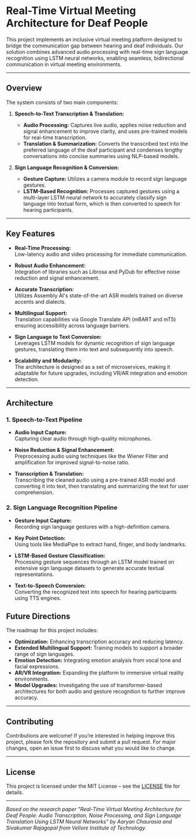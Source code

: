 # Real-Time Virtual Meeting Architecture for Deaf People

This project implements an inclusive virtual meeting platform designed to bridge the communication gap between hearing and deaf individuals. Our solution combines advanced audio processing with real-time sign language recognition using LSTM neural networks, enabling seamless, bidirectional communication in virtual meeting environments.

---

## Overview

The system consists of two main components:

1. **Speech-to-Text Transcription & Translation:**  
   - **Audio Processing:** Captures live audio, applies noise reduction and signal enhancement to improve clarity, and uses pre-trained models for real-time transcription.  
   - **Translation & Summarization:** Converts the transcribed text into the preferred language of the deaf participant and condenses lengthy conversations into concise summaries using NLP-based models.

2. **Sign Language Recognition & Conversion:**  
   - **Gesture Capture:** Utilizes a camera module to record sign language gestures.  
   - **LSTM-Based Recognition:** Processes captured gestures using a multi-layer LSTM neural network to accurately classify sign language into textual form, which is then converted to speech for hearing participants.

---

## Key Features

- **Real-Time Processing:**  
  Low-latency audio and video processing for immediate communication.

- **Robust Audio Enhancement:**  
  Integration of libraries such as Librosa and PyDub for effective noise reduction and signal enhancement.

- **Accurate Transcription:**  
  Utilizes Assembly AI's state-of-the-art ASR models trained on diverse accents and dialects.

- **Multilingual Support:**  
  Translation capabilities via Google Translate API (mBART and mT5) ensuring accessibility across language barriers.

- **Sign Language to Text Conversion:**  
  Leverages LSTM models for dynamic recognition of sign language gestures, translating them into text and subsequently into speech.

- **Scalability and Modularity:**  
  The architecture is designed as a set of microservices, making it adaptable for future upgrades, including VR/AR integration and emotion detection.

---

## Architecture

### 1. Speech-to-Text Pipeline

- **Audio Input Capture:**  
  Capturing clear audio through high-quality microphones.
  
- **Noise Reduction & Signal Enhancement:**  
  Preprocessing audio using techniques like the Wiener Filter and amplification for improved signal-to-noise ratio.

- **Transcription & Translation:**  
  Transcribing the cleaned audio using a pre-trained ASR model and converting it into text, then translating and summarizing the text for user comprehension.

### 2. Sign Language Recognition Pipeline

- **Gesture Input Capture:**  
  Recording sign language gestures with a high-definition camera.
  
- **Key Point Detection:**  
  Using tools like MediaPipe to extract hand, finger, and body landmarks.

- **LSTM-Based Gesture Classification:**  
  Processing gesture sequences through an LSTM model trained on extensive sign language datasets to generate accurate textual representations.

- **Text-to-Speech Conversion:**  
  Converting the recognized text into speech for hearing participants using TTS engines.

## Future Directions

The roadmap for this project includes:

- **Optimization:** Enhancing transcription accuracy and reducing latency.  
- **Extended Multilingual Support:** Training models to support a broader range of sign languages.  
- **Emotion Detection:** Integrating emotion analysis from vocal tone and facial expressions.  
- **AR/VR Integration:** Expanding the platform to immersive virtual reality environments.  
- **Model Upgrades:** Investigating the use of transformer-based architectures for both audio and gesture recognition to further improve accuracy.  

---

## Contributing

Contributions are welcome! If you’re interested in helping improve this project, please fork the repository and submit a pull request. For major changes, open an issue first to discuss what you would like to change.

---

## License

This project is licensed under the MIT License – see the [LICENSE](LICENSE) file for details.

---

*Based on the research paper "Real-Time Virtual Meeting Architecture for Deaf People: Audio Transcription, Noise Processing, and Sign Language Translation Using LSTM Neural Networks" by Aaryan Chaurasia and Sivakumar Rajagopal from Vellore Institute of Technology.*
